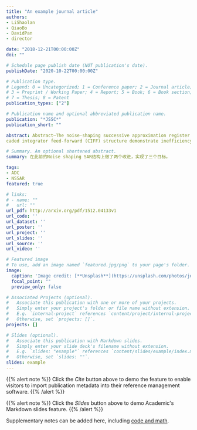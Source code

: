 ```yaml
---
title: "An example journal article"
authors:
- LiShaolan
- QiaoBo
- DavidPan
- director

date: "2018-12-21T00:00:00Z"
doi: ""

# Schedule page publish date (NOT publication's date).
publishDate: "2020-10-22T00:00:00Z"

# Publication type.
# Legend: 0 = Uncategorized; 1 = Conference paper; 2 = Journal article;
# 3 = Preprint / Working Paper; 4 = Report; 5 = Book; 6 = Book section;
# 7 = Thesis; 8 = Patent
publication_types: ["2"]

# Publication name and optional abbreviated publication name.
publication: "*JSSC*"
publication_short: ""

abstract: Abstract—The noise-shaping successive approximation register (NS-SAR) analog-to-digital converter (ADC) is an emerging hybrid architecture that achieves high resolution and power efficiency simultaneously by combining the merits of the SAR ADC and the ?? ADC. Most prior works adopting the cas-
caded integrator feed-forward (CIFF) structure demonstrate inefficiency in realizing optimized noise transfer function (NTF). This paper presents a second-order NS-SAR ADC employing the error-feedback (EF) structure to realize complex NTF zeros for noise-shaping enhancement with the minimum modification to a standard SAR. It implements a low-power scaling-friendly EF path by using a passive finite impulse response (FIR) and a comparator-reused dynamic amplifier with process-voltage-temperature (PVT) tracking background calibration. Fabricated in 40-nm CMOS, the prototype chip consumes 84 μW when operating at 10 MS/s. The NS-SAR achieves peak Schreier FoM of 178 dB with 79-dB signal to noise and distortion ratio (SNDR) at an oversampling ratio (OSR) of 8.

# Summary. An optional shortened abstract.
summary: 在此前的Noise shaping SAR结构上做了两个改进，实现了三个目标。

tags:
- ADC
- NSSAR
featured: true

# links:
# - name: ""
#   url: ""
url_pdf: http://arxiv.org/pdf/1512.04133v1
url_code: ''
url_dataset: ''
url_poster: ''
url_project: ''
url_slides: ''
url_source: ''
url_video: ''

# Featured image
# To use, add an image named `featured.jpg/png` to your page's folder. 
image:
  caption: 'Image credit: [**Unsplash**](https://unsplash.com/photos/jdD8gXaTZsc)'
  focal_point: ""
  preview_only: false

# Associated Projects (optional).
#   Associate this publication with one or more of your projects.
#   Simply enter your project's folder or file name without extension.
#   E.g. `internal-project` references `content/project/internal-project/index.md`.
#   Otherwise, set `projects: []`.
projects: []

# Slides (optional).
#   Associate this publication with Markdown slides.
#   Simply enter your slide deck's filename without extension.
#   E.g. `slides: "example"` references `content/slides/example/index.md`.
#   Otherwise, set `slides: ""`.
slides: example
---
```


{{% alert note %}}
Click the *Cite* button above to demo the feature to enable visitors to import publication metadata into their reference management software.
{{% /alert %}}

{{% alert note %}}
Click the *Slides* button above to demo Academic's Markdown slides feature.
{{% /alert %}}

Supplementary notes can be added here, including [code and math](https://sourcethemes.com/academic/docs/writing-markdown-latex/).
